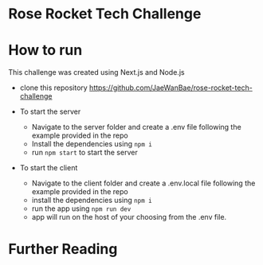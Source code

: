 # Rose Rocket Tech Challenge

# How to run

This challenge was created using Next.js and Node.js
- clone this repository https://github.com/JaeWanBae/rose-rocket-tech-challenge

- To start the server
  - Navigate to the server folder and create a .env file following the example provided in the repo
  - Install the dependencies using ```npm i```
  - run ```npm start``` to start the server


- To start the client
  - Navigate to the client folder and create a .env.local file following the example provided in the repo
  - install the dependencies using ```npm i```
  - run the app using ```npm run dev```
  - app will run on the host of your choosing from the .env file.


# Further Reading

